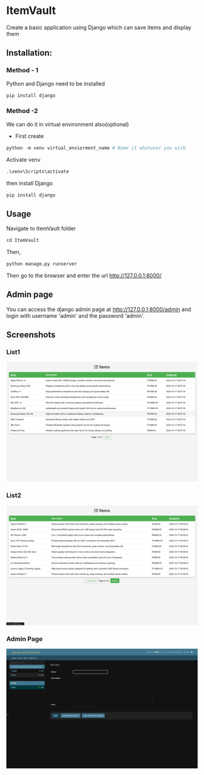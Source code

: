 # ItemVault
Create a basic application using Django which can save items and display them
## Installation:
### Method - 1
Python and Django need to be installed
```Python
pip install django
```
### Method -2
We can do it in virtual environment also(optional)
- First create
```Python
python -m venv virtual_enviorment_name # Name it whatever you wish
```
Activate venv
```Python
.\venv\Scripts\activate
```
then install Django
```Python
pip install django
```

## Usage
Navigate to ItemVault folder
```Python
cd ItemVault
```
Then,
```Python
python manage.py runserver
```
Then go to the browser and enter the url http://127.0.0.1:8000/
## Admin page
You can access the django admin page at http://127.0.0.1:8000/admin and login with username 'admin' and the password 'admin'.

## Screenshots
### List1
![Alt text](images/1.png)
### List2
![Alt text](images/2.png)
### Admin Page
![Alt text](images/3.png)


